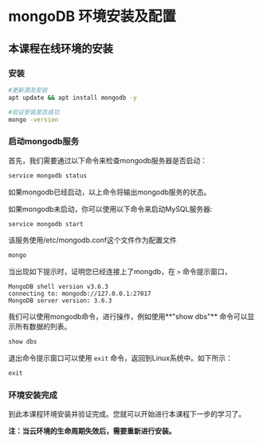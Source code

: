 # mongoDB 环境安装及配置 			

## 本课程在线环境的安装

### 安装

```bash
#更新源及安装
apt update && apt install mongodb -y
```

```bash
#验证安装是否成功
mongo -version
```

### 启动mongodb服务

首先，我们需要通过以下命令来检查mongodb服务器是否启动：

```bash
service mongodb status
```

如果mongodb已经启动，以上命令将输出mongodb服务的状态。

如果mongodb未启动，你可以使用以下命令来启动MySQL服务器:

```bash
service mongodb start
```

该服务使用/etc/mongodb.conf这个文件作为配置文件

```bash
mongo
```

当出现如下提示时，证明您已经连接上了mongdb，在 `>` 命令提示窗口，

```
MongoDB shell version v3.6.3
connecting to: mongodb://127.0.0.1:27017
MongoDB server version: 3.6.3
```

我们可以使用mongodb命令，进行操作，例如使用**"show dbs"** 命令可以显示所有数据的列表。

```sql
show dbs
```

退出命令提示窗口可以使用 `exit` 命令，返回到Linux系统中。如下所示：

```sql
exit
```

### 环境安装完成

到此本课程环境安装并验证完成。您就可以开始进行本课程下一步的学习了。

**注：当云环境的生命周期失效后，需要重新进行安装。**